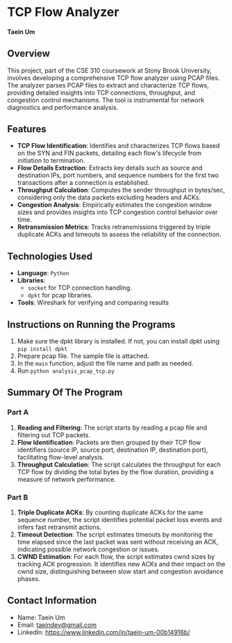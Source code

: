 # TCP Flow Analyzer
#### Taein Um



## Overview
This project, part of the CSE 310 coursework at Stony Brook University, involves developing a comprehensive TCP flow analyzer using PCAP files. The analyzer parses PCAP files to extract and characterize TCP flows, providing detailed insights into TCP connections, throughput, and congestion control mechanisms. The tool is instrumental for network diagnostics and performance analysis.



## Features
- **TCP Flow Identification**: Identifies and characterizes TCP flows based on the SYN and FIN packets, detailing each flow's lifecycle from initiation to termination.
- **Flow Details Extraction**: Extracts key details such as source and destination IPs, port numbers, and sequence numbers for the first two transactions after a connection is established.
- **Throughput Calculation**: Computes the sender throughput in bytes/sec, considering only the data packets excluding headers and ACKs.
- **Congestion Analysis**: Empirically estimates the congestion window sizes and provides insights into TCP congestion control behavior over time.
- **Retransmission Metrics**: Tracks retransmissions triggered by triple duplicate ACKs and timeouts to assess the reliability of the connection.



## Technologies Used
- **Language**: `Python`
- **Libraries**: 
    - `socket` for TCP connection handling.
    - `dpkt` for pcap libraries.
- **Tools**: Wireshark for verifying and comparing results



## Instructions on Running the Programs
1. Make sure the dpkt library is installed. If not, you can install dpkt using `pip install dpkt`
2. Prepare pcap file. The sample file is attached.
3. In the `main` function, adjust the file name and path as needed.
4. Run `python analysis_pcap_tcp.py`



## Summary Of The Program

### Part A
1. **Reading and Filtering**: The script starts by reading a pcap file and filtering out TCP packets.
2. **Flow Identification**: Packets are then grouped by their TCP flow identifiers (source IP, source port, destination IP, destination port), facilitating flow-level analysis.
3. **Throughput Calculation**: The script calculates the throughput for each TCP flow by dividing the total bytes by the flow duration, providing a measure of network performance.


### Part B
1. **Triple Duplicate ACKs**: By counting duplicate ACKs for the same sequence number, the script identifies potential packet loss events and infers fast retransmit actions.
2. **Timeout Detection**: The script estimates timeouts by monitoring the time elapsed since the last packet was sent without receiving an ACK, indicating possible network congestion or issues.
3. **CWND Estimation**: For each flow, the script estimates cwnd sizes by tracking ACK progression. It identifies new ACKs and their impact on the cwnd size, distinguishing between slow start and congestion avoidance phases.



## Contact Information
- Name: Taein Um
- Email: taeindev@gmail.com
- LinkedIn: https://www.linkedin.com/in/taein-um-00b14916b/

